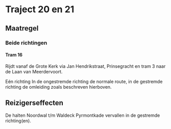 # Traject 20 en 21
## Maatregel
### Beide richtingen

#### Tram 16
Rijdt vanaf de Grote Kerk via Jan Hendrikstraat, Prinsegracht en tram 3 naar de Laan van Meerdervoort.

Eén richting
In de ongestremde richting de normale route, in de gestremde richting de omleiding zoals beschreven hierboven.

## Reizigerseffecten
De halten Noordwal t/m Waldeck Pyrmontkade vervallen in de gestremde richting(en).


